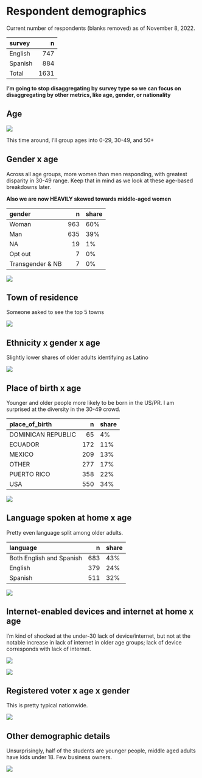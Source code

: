 Respondent demographics
================

Current number of respondents (blanks removed) as of November 8, 2022.

| survey  |    n |
|:--------|-----:|
| English |  747 |
| Spanish |  884 |
| Total   | 1631 |

**I’m going to stop disaggregating by survey type so we can focus on
disaggregating by other metrics, like age, gender, or nationality**

## Age

![](demographics_files/figure-gfm/age-1.png)<!-- -->

This time around, I’ll group ages into 0-29, 30-49, and 50+

## Gender x age

Across all age groups, more women than men responding, with greatest
disparity in 30-49 range. Keep that in mind as we look at these
age-based breakdowns later.

**Also we are now HEAVILY skewed towards middle-aged women**

| gender           |   n | share |
|:-----------------|----:|:------|
| Woman            | 963 | 60%   |
| Man              | 635 | 39%   |
| NA               |  19 | 1%    |
| Opt out          |   7 | 0%    |
| Transgender & NB |   7 | 0%    |

![](demographics_files/figure-gfm/gender-1.png)<!-- -->

## Town of residence

Someone asked to see the top 5 towns

![](demographics_files/figure-gfm/unnamed-chunk-1-1.png)<!-- -->

## Ethnicity x gender x age

Slightly lower shares of older adults identifying as Latino

![](demographics_files/figure-gfm/ethnicity-1.png)<!-- -->

## Place of birth x age

Younger and older people more likely to be born in the US/PR. I am
surprised at the diversity in the 30-49 crowd.

| place_of_birth     |   n | share |
|:-------------------|----:|:------|
| DOMINICAN REPUBLIC |  65 | 4%    |
| ECUADOR            | 172 | 11%   |
| MEXICO             | 209 | 13%   |
| OTHER              | 277 | 17%   |
| PUERTO RICO        | 358 | 22%   |
| USA                | 550 | 34%   |

![](demographics_files/figure-gfm/pob-1.png)<!-- -->

## Language spoken at home x age

Pretty even language split among older adults.

| language                 |   n | share |
|:-------------------------|----:|:------|
| Both English and Spanish | 683 | 43%   |
| English                  | 379 | 24%   |
| Spanish                  | 511 | 32%   |

![](demographics_files/figure-gfm/lang_at_home-1.png)<!-- -->

## Internet-enabled devices and internet at home x age

I’m kind of shocked at the under-30 lack of device/internet, but not at
the notable increase in lack of internet in older age groups; lack of
device corresponds with lack of internet.

![](demographics_files/figure-gfm/internet-1.png)<!-- -->

![](demographics_files/figure-gfm/device-1.png)<!-- -->

## Registered voter x age x gender

This is pretty typical nationwide.

![](demographics_files/figure-gfm/voter-1.png)<!-- -->

## Other demographic details

Unsurprisingly, half of the students are younger people, middle aged
adults have kids under 18. Few business owners.

![](demographics_files/figure-gfm/person_type-1.png)<!-- -->
